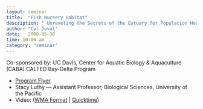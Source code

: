 ```yaml
---
layout: seminar
title:  "Fish Nursery Habitat"
description: " Unraveling the Secrets of the Estuary for Population Health "
author: "Cal Doval"
date:   2008-05-30
time: 10:00 am
category: "seminar"
---
```


Co-sponsored by: UC Davis, Center for Aquatic Biology & Aquaculture (CABA)
CALFED Bay-Delta Program

<ul>
<li><a title="May30_SeminarFlyer.pdf" class="internal-link" href="/media/seminars/May30_SeminarFlyer.pdf">Program Flyer</a></li>
<li>Stacy Luthy — Assistant Professor, Biological Sciences, University of the Pacific</li>
<li>Video: (<a class="external-link" href="http://webcast.ucdavis.edu/CABA/2008/CABA_Luthy.asx">WMA Format</a> | <a class="external-link" href="http://webcast.ucdavis.edu/CABA/2008/CABA_Luthy.qtl">Quicktime</a>)</li>
</ul>

